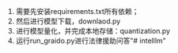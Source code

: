 1. 需要先安装requirements.txt所有依赖；
2. 然后进行模型下载，downlaod.py
3. 进行模型量化，并完成本地存储：quantization.py
4. 运行run_graido.py进行法律援助问答"# intelllm" 
